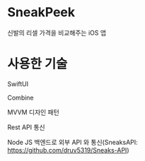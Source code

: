 # SneakPeek
신발의 리셀 가격을 비교해주는 iOS 앱

# 사용한 기술
SwiftUI

Combine

MVVM 디자인 패턴

Rest API 통신

Node JS 백엔드로 외부 API 와 통신(SneaksAPI: https://github.com/druv5319/Sneaks-API)



